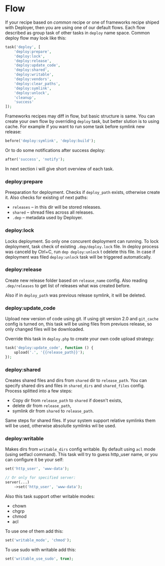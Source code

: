 # Flow

If your recipe based on *common* recipe or one of frameworks recipe shiped with Deployer, then you are using one of our default flows.
Each flow described as group task of other tasks in `deploy` name space. Common deploy flow may look like this:

```php
task('deploy', [
    'deploy:prepare',
    'deploy:lock',
    'deploy:release',
    'deploy:update_code',
    'deploy:shared',
    'deploy:writable',
    'deploy:vendors',
    'deploy:clear_paths',
    'deploy:symlink',
    'deploy:unlock',
    'cleanup',
    'success'
]);
```

Frameworks recipes may diff in flow, but basic structure is same. You can create your own flow by overriding `deploy` task, but better slution is to using cache. 
For example if you want to run some task before symlink new release:

```php
before('deploy:symlink', 'deploy:build');
```

Or to do some notifications after success deploy:

```php
after('success', 'notify');
```

In next section i will give short overview of each task. 

### deploy:prepare

Preeparation for deployment. Checks if `deploy_path` exists, otherwise create it. Also checks for existing of next paths:

* `releases` – in this dir will be stored releases.
* `shared` – shread files across all releases.
* `.dep` – metadata used by Deployer.

### deploy:lock

Locks deployment. So only one concurent deployment can running. To lock deployment, task check of existing `.dep/deploy.lock` file. In deploy process was canceld by Ctrl+C, run `dep deploy:unlock` t odelete this file. In case if deployment was filed `deploy:unlock` task will be triggered automatically. 

### deploy:release

Create new release folder based on `release_name` config. Also reading `.dep/releases` to get list of releases what was created before. 

Also if in `deploy_path` was previous release symlink, it will be deleted.

### deploy:update_code

Upload new version of code using git. If using git version 2.0 and `git_cache` config is turned on, this task will be using files from previuos release, so only changed files will be downloaded.

Override this task in `deploy.php` to create your own code upload strategy:

```php
task('deploy:update_code', function () {
    upload('.', '{{release_path}}');
});
```

### deploy:shared

Creates shared files and dirs from `shared` dir to `release_path`. You can specify shared dirs and files in `shared_dirs` and `shared_files` config. Process splitted into a few steps:

* Copy dir from `release_path` to `shared` if doesn't exists,
* delete dir from `release_path`,
* symlink dir from `shared` to `release_path`.

Same steps for shared files. If your system support relative symlinks them will be used, otherwise absolutle symlinks wil be used.

### deploy:writable

Makes dirs from `writable_dirs` config writable. By default using `acl` mode (using setfacl command). This task will try to guess http_user name, or you can configure it be your self:

```php
set('http_user', 'www-data');

// Or only for specified server:
server(...)
    ->set('http_user', 'www-data');
```

Also this task support other writable modes:

* chown
* chgrp
* chmod
* acl

To use one of them add this:

```php
set('writable_mode', 'chmod');
```

To use sudo with writable add this:

```php
set('writable_use_sudo', true);
```
